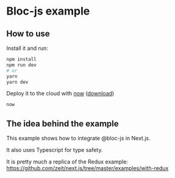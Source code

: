 # Bloc-js example

## How to use

Install it and run:

```bash
npm install
npm run dev
# or
yarn
yarn dev
```

Deploy it to the cloud with [now](https://zeit.co/now) ([download](https://zeit.co/download))

```bash
now
```

## The idea behind the example

This example shows how to integrate @bloc-js in Next.js.

It also uses Typescript for type safety.

It is pretty much a replica of the Redux example:
https://github.com/zeit/next.js/tree/master/examples/with-redux

